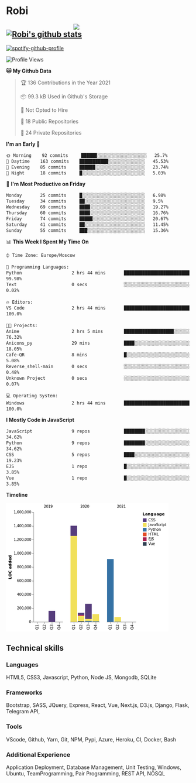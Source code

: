 # Robi

<img align='right' src='https://thumbs.gfycat.com/BleakGorgeousAmoeba-size_restricted.gif' width='320'>

[![Robi's github stats](https://github-readme-stats-lime-theta.vercel.app/api?username=robimez&count_private=true&show_icons=true&theme=dark)](https://github.com/RobiMez/github-readme-stats)
---

[![spotify-github-profile](https://spotify-github-profile.vercel.app/api/view?uid=vy6ne4sn1wcemvxhp0qti58n5&cover_image=true&theme=novatorem)](https://spotify-github-profile.vercel.app/api/view?uid=vy6ne4sn1wcemvxhp0qti58n5&redirect=true)



<!--START_SECTION:waka-->
![Profile Views](http://img.shields.io/badge/Profile%20Views-2-blue)

**🐱 My Github Data** 

> 🏆 136 Contributions in the Year 2021
 > 
> 📦 99.3 kB Used in Github's Storage 
 > 
> 🚫 Not Opted to Hire
 > 
> 📜 18 Public Repositories 
 > 
> 🔑 24 Private Repositories  
 > 
**I'm an Early 🐤** 

```text
🌞 Morning    92 commits     ██████░░░░░░░░░░░░░░░░░░░   25.7% 
🌆 Daytime    163 commits    ███████████░░░░░░░░░░░░░░   45.53% 
🌃 Evening    85 commits     ██████░░░░░░░░░░░░░░░░░░░   23.74% 
🌙 Night      18 commits     █░░░░░░░░░░░░░░░░░░░░░░░░   5.03%

```
📅 **I'm Most Productive on Friday** 

```text
Monday       25 commits     █░░░░░░░░░░░░░░░░░░░░░░░░   6.98% 
Tuesday      34 commits     ██░░░░░░░░░░░░░░░░░░░░░░░   9.5% 
Wednesday    69 commits     ████░░░░░░░░░░░░░░░░░░░░░   19.27% 
Thursday     60 commits     ████░░░░░░░░░░░░░░░░░░░░░   16.76% 
Friday       74 commits     █████░░░░░░░░░░░░░░░░░░░░   20.67% 
Saturday     41 commits     ██░░░░░░░░░░░░░░░░░░░░░░░   11.45% 
Sunday       55 commits     ███░░░░░░░░░░░░░░░░░░░░░░   15.36%

```


📊 **This Week I Spent My Time On** 

```text
⌚︎ Time Zone: Europe/Moscow

💬 Programming Languages: 
Python                   2 hrs 44 mins       █████████████████████████   99.98% 
Text                     0 secs              ░░░░░░░░░░░░░░░░░░░░░░░░░   0.02%

🔥 Editors: 
VS Code                  2 hrs 44 mins       █████████████████████████   100.0%

🐱‍💻 Projects: 
Anime                    2 hrs 5 mins        ███████████████████░░░░░░   76.32% 
Anicons_py               29 mins             ████░░░░░░░░░░░░░░░░░░░░░   18.05% 
Cafe-QR                  8 mins              █░░░░░░░░░░░░░░░░░░░░░░░░   5.08% 
Reverse_shell-main       0 secs              ░░░░░░░░░░░░░░░░░░░░░░░░░   0.48% 
Unknown Project          0 secs              ░░░░░░░░░░░░░░░░░░░░░░░░░   0.07%

💻 Operating System: 
Windows                  2 hrs 44 mins       █████████████████████████   100.0%

```

**I Mostly Code in JavaScript** 

```text
JavaScript               9 repos             ████████░░░░░░░░░░░░░░░░░   34.62% 
Python                   9 repos             ████████░░░░░░░░░░░░░░░░░   34.62% 
CSS                      5 repos             ████░░░░░░░░░░░░░░░░░░░░░   19.23% 
EJS                      1 repo              █░░░░░░░░░░░░░░░░░░░░░░░░   3.85% 
Vue                      1 repo              █░░░░░░░░░░░░░░░░░░░░░░░░   3.85%

```


**Timeline**

![Chart not found](https://raw.githubusercontent.com/RobiMez/RobiMez/master/charts/bar_graph.png) 


<!--END_SECTION:waka-->

## Technical skills

### Languages

HTML5, CSS3, Javascript, Python, Node JS, Mongodb, SQLite

### Frameworks

Bootstrap, SASS, JQuery, Express, React, Vue, Next.js,
D3.js, Django, Flask, Telegram API,

### Tools

VScode, Github, Yarn, Git, NPM, Pypi, Azure, Heroku, CI, Docker, Bash

### Additional Experience

Application Deployment, Database Management, Unit Testing, Windows, Ubuntu, TeamProgramming, Pair Programming, REST API, NOSQL

